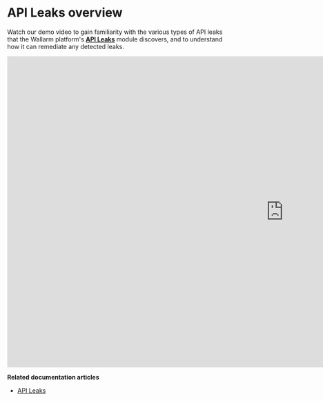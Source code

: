 # API Leaks overview

Watch our demo video to gain familiarity with the various types of API leaks that the Wallarm platform's [**API Leaks**](../about-wallarm/api-leaks.md) module discovers, and to understand how it can remediate any detected leaks.

<div class="video-wrapper">
  <iframe width="1280" height="720" src="https://www.youtube.com/embed/Xfezb0WdNMY" frameborder="0" allow="accelerometer; autoplay; encrypted-media; gyroscope; picture-in-picture" allowfullscreen></iframe>
</div>

**Related documentation articles**

* [API Leaks](../about-wallarm/api-leaks.md)
